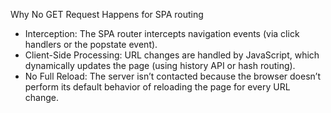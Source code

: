 Why No GET Request Happens for SPA routing
- Interception: The SPA router intercepts navigation events (via click handlers or the popstate event).
- Client-Side Processing: URL changes are handled by JavaScript, which dynamically updates the page (using history API or hash routing).
- No Full Reload: The server isn’t contacted because the browser doesn’t perform its default behavior of reloading the page for every URL change.